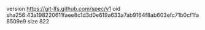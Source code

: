 version https://git-lfs.github.com/spec/v1
oid sha256:43a198220611faee8c1d3d0e619a633a7ab9164f8ab603efc71b0cf1fa8509e9
size 822
